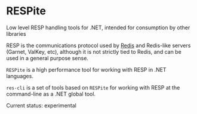 # RESPite
Low level RESP handling tools for .NET, intended for consumption by other libraries

RESP is the communications protocol used by [Redis](https://redis.io/docs/latest/develop/reference/protocol-spec/) and Redis-like servers (Garnet, ValKey, etc),
although it is not strictly tied to Redis, and can be used
in a general purpose sense.

`RESPite` is a high performance tool for working with RESP in .NET languages.

`res-cli` is a set of tools based on `RESPite` for working with RESP at the command-line as a .NET global tool.

Current status: experimental